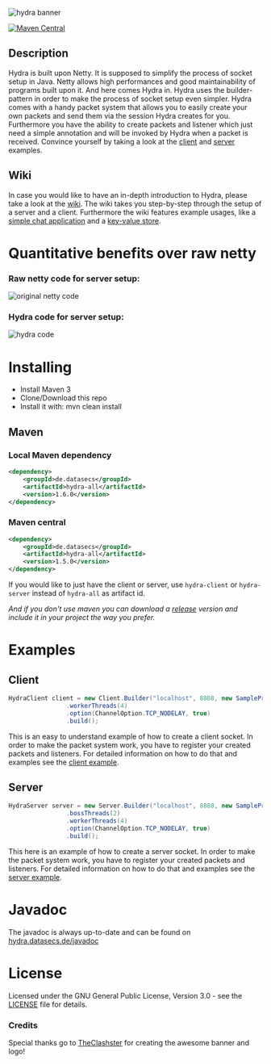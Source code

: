 ![hydra banner](http://hydra.datasecs.de/images/hydra_banner.png)

[![Maven Central](https://maven-badges.herokuapp.com/maven-central/de.datasecs/hydra/badge.svg)](https://maven-badges.herokuapp.com/maven-central/de.datasecs/hydra-all)

## Description

Hydra is built upon Netty. It is supposed to simplify the process of socket setup in Java. Netty allows high performances and good maintainability of programs built upon it.
And here comes Hydra in. Hydra uses the builder-pattern in order to make the process of socket setup even simpler. Hydra comes with a handy packet system
that allows you to easily create your own packets and send them via the session Hydra creates for you. Furthermore you have the ability to create packets and
listener which just need a simple annotation and will be invoked by Hydra when a packet is received.
Convince yourself by taking a look at the [client](https://github.com/DataSecs/Hydra/tree/master/client/src/test/java/client) and [server](https://github.com/DataSecs/Hydra/tree/master/server/src/test/java/server) examples.

## Wiki

In case you would like to have an in-depth introduction to Hydra, please take a look at the [wiki](https://github.com/DataSecs/Hydra/wiki).
The wiki takes you step-by-step through the setup of a server and a client. Furthermore the wiki features example usages,
like a [simple chat application](https://github.com/DataSecs/Hydra/wiki/Building-a-simple-chat-application) and a [key-value store](https://github.com/DataSecs/Hydra/wiki/Building-a-small-key-value-store).

# Quantitative benefits over raw netty
### Raw netty code for server setup:
![original netty code](http://hydra.datasecs.de/images/original-netty-server-code_comparsion.png)
### Hydra code for server setup:
![hydra code](http://hydra.datasecs.de/images/hydra-code_comparsion.png)

# Installing

 * Install Maven 3
 * Clone/Download this repo
 * Install it with: mvn clean install

## Maven

### Local Maven dependency

```xml
<dependency>
    <groupId>de.datasecs</groupId>
    <artifactId>hydra-all</artifactId>
    <version>1.6.0</version>
</dependency>
```

### Maven central

```xml
<dependency>
    <groupId>de.datasecs</groupId>
    <artifactId>hydra-all</artifactId>
    <version>1.5.0</version>
</dependency>
```

If you would like to just have the client or server, use `hydra-client` or `hydra-server` instead of `hydra-all` as artifact id.

_And if you don't use maven you can download a [release](https://github.com/DataSecs/Hydra/releases) version and include it in your project the way you prefer._

# Examples

## Client

```java
HydraClient client = new Client.Builder("localhost", 8888, new SampleProtocol())
                .workerThreads(4)
                .option(ChannelOption.TCP_NODELAY, true)
                .build();
```

This is an easy to understand example of how to create a client socket.
In order to make the packet system work, you have to register your created packets and listeners.
For detailed information on how to do that and examples see the [client example](https://github.com/DataSecs/Hydra/tree/master/client/src/test/java/client).

## Server

```java
HydraServer server = new Server.Builder("localhost", 8888, new SampleProtocol())
                .bossThreads(2)
                .workerThreads(4)
                .option(ChannelOption.TCP_NODELAY, true)
                .build();
```

This here is an example of how to create a server socket.
In order to make the packet system work, you have to register your created packets and listeners.
For detailed information on how to do that and examples see the [server example](https://github.com/DataSecs/Hydra/tree/master/server/src/test/java/server).

# Javadoc

The javadoc is always up-to-date and can be found on [hydra.datasecs.de/javadoc](http://hydra.datasecs.de/javadoc)

# License

Licensed under the GNU General Public License, Version 3.0 - see the [LICENSE](LICENSE) file for details.

### Credits
Special thanks go to [TheClashster](https://github.com/TheClashster) for creating the awesome banner and logo!